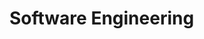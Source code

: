 <link rel="stylesheet" href="{{baseUrl}}/css/textbook.css">

<div class="website-content">

# Software Engineering

<div id="main">

<include src="prosAndCons/embed.md" />

</div>

</div>
